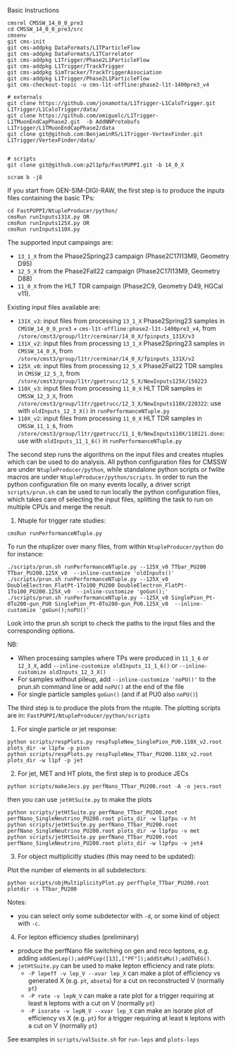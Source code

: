Basic Instructions

```
cmsrel CMSSW_14_0_0_pre3
cd CMSSW_14_0_0_pre3/src
cmsenv
git cms-init
git cms-addpkg DataFormats/L1TParticleFlow
git cms-addpkg DataFormats/L1TCorrelator
git cms-addpkg L1Trigger/Phase2L1ParticleFlow
git cms-addpkg L1Trigger/TrackTrigger
git cms-addpkg SimTracker/TrackTriggerAssociation
git cms-addpkg L1Trigger/Phase2L1ParticleFlow
git cms-checkout-topic -u cms-l1t-offline:phase2-l1t-1400pre3_v4

# externals
git clone https://github.com/jonamotta/L1Trigger-L1CaloTrigger.git L1Trigger/L1CaloTrigger/data/
git clone https://github.com/omiguelc/L1Trigger-L1TMuonEndCapPhase2.git  -b AddNNProtobufs L1Trigger/L1TMuonEndCapPhase2/data
git clone git@github.com:BenjaminRS/L1Trigger-VertexFinder.git L1Trigger/VertexFinder/data/


# scripts
git clone git@github.com:p2l1pfp/FastPUPPI.git -b 14_0_X

scram b -j8
```

If you start from GEN-SIM-DIGI-RAW, the first step is to produce the inputs files containing the basic TPs:
```
cd FastPUPPI/NtupleProducer/python/
cmsRun runInputs131X.py OR
cmsRun runInputs125X.py OR
cmsRun runInputs110X.py 
```
The supported input campaings are:
 * `13_1_X` from the Phase2Spring23 campaign (Phase2C17I13M9, Geometry D95) 
 * `12_5_X` from the Phase2Fall22 campaign (Phase2C17I13M9, Geometry D88) 
 * `11_0_X` from the HLT TDR campaign (Phase2C9, Geometry D49, HGCal v11).

Existing input files available are:
 * `131X_v3`: input files from processing `13_1_X` Phase2Spring23 samples in `CMSSW_14_0_0_pre3` + `cms-l1t-offline:phase2-l1t-1400pre3_v4`, from `/store/cmst3/group/l1tr/cerminar/14_0_X/fpinputs_131X/v3`
 * `131X_v2`: input files from processing `13_1_X` Phase2Spring23 samples in `CMSSW_14_0_X`, from `/store/cmst3/group/l1tr/cerminar/14_0_X/fpinputs_131X/v2`
 * `125X_v0`:  input files from processing `12_5_X` Phase2Fall22 TDR samples in `CMSSW_12_5_3`, from `/store/cmst3/group/l1tr/gpetrucc/12_5_X/NewInputs125X/150223`
 * `110X_v3`:  input files from processing `11_0_X` HLT TDR samples in `CMSSW_12_3_X`, from `/store/cmst3/group/l1tr/gpetrucc/12_3_X/NewInputs110X/220322`: use with `oldInputs_12_3_X()` in `runPerformanceNTuple.py`
 * `110X_v2`:  input files from processing `11_0_X` HLT TDR samples in `CMSSW_11_1_6`, from `/store/cmst3/group/l1tr/gpetrucc/11_1_0/NewInputs110X/110121.done`: use with `oldInputs_11_1_6()` in `runPerformanceNTuple.py`

The second step runs the algorithms on the input files and creates ntuples which can be used to do analysis.
All python configuration files for CMSSW are under `NtupleProducer/python`, while standalone python scripts or fwlite macros are under `NtupleProducer/python/scripts`. 
In order to run the python configuration file on many events locally, a driver script `scripts/prun.sh` can be used to run locally the python configuration files, which takes care of selecting the input files, splitting the task to run on multiple CPUs and merge the result.

1) Ntuple for trigger rate studies:

```
cmsRun runPerformanceNTuple.py
```

To run the ntuplizer over many files, from within `NtupleProducer/python` do for instance:
```
./scripts/prun.sh runPerformanceNTuple.py --125X_v0 TTbar_PU200 TTbar_PU200.125X_v0  --inline-customize 'oldInputs()'
./scripts/prun.sh runPerformanceNTuple.py --125X_v0 DoubleElectron_FlatPt-1To100_PU200 DoubleElectron_FlatPt-1To100_PU200.125X_v0  --inline-customize 'goGun();'
./scripts/prun.sh runPerformanceNTuple.py --125X_v0 SinglePion_Pt-0To200-gun_PU0 SinglePion_Pt-0To200-gun_PU0.125X_v0  --inline-customize 'goGun();noPU()'
```
Look into the prun.sh script to check the paths to the input files and the corresponding options.

NB: 
   * When processing samples where TPs were produced in `11_1_6` or `12_3_X`, add `--inline-customize oldInputs_11_1_6()` or `--inline-customize oldInputs_12_3_X()`
   * For samples without pileup, add  `--inline-customize 'noPU()'` to the prun.sh command line or add `noPU()` at the end of the file
   * For single particle samples `goGun()` (and if at PU0 also `noPU()`)


The third step is to produce the plots from the ntuple. The plotting scripts are in:
```FastPUPPI/NtupleProducer/python/scripts```

1) For single particle or jet response:

```
python scripts/respPlots.py respTupleNew_SinglePion_PU0.110X_v2.root plots_dir -w l1pfw -p pion
python scripts/respPlots.py respTupleNew_TTbar_PU200.110X_v2.root plots_dir -w l1pf -p jet
```

2) For jet, MET and HT plots, the first step is to produce JECs
```
python scripts/makeJecs.py perfNano_TTbar_PU200.root -A -o jecs.root
```
then you can use `jetHtSuite.py` to make the plots

```
python scripts/jetHtSuite.py perfNano_TTbar_PU200.root perfNano_SingleNeutrino_PU200.root plots_dir -w l1pfpu -v ht
python scripts/jetHtSuite.py perfNano_TTbar_PU200.root perfNano_SingleNeutrino_PU200.root plots_dir -w l1pfpu -v met
python scripts/jetHtSuite.py perfNano_TTbar_PU200.root perfNano_SingleNeutrino_PU200.root plots_dir -w l1pfpu -v jet4
```

3) For object multiplicitly studies (this may need to be updated):

Plot the number of elements in all subdetectors: 
```
python scripts/objMultiplicityPlot.py perfTuple_TTbar_PU200.root  plotdir -s TTbar_PU200  
```
Notes:
 * you can select only some subdetector with `-d`, or some kind of object with `-c`.

4) For lepton efficiency studies (preliminary)

* produce the perfNano file switching on gen and reco leptons, e.g. adding `addGenLep();addPFLep([13],["PF"]);addStaMu();addTkEG()`.
* `jetHtSuite.py` can be used to make lepton efficiency and rate plots:
  * `-P lepeff -v lep_V --xvar lep_X` can make a plot of efficiency vs generated X (e.g. `pt`, `abseta`) for a cut on reconstructed V (normally `pt`)
  * `-P rate -v lepN_V` can make a rate plot for a trigger requiring at least `N` leptons with a cut on V (normally `pt`)
  * `-P isorate -v lepN_V --xvar lep_X`  can make an isorate plot of efficiency vs X (e.g. `pt`) for a trigger requiring at least `N` leptons with a cut on V (normally `pt`)

See examples in `scripts/valSuite.sh` for `run-leps` and `plots-leps` 
